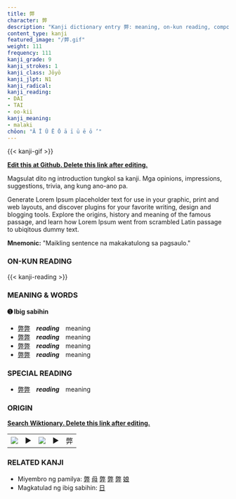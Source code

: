 ```yaml
---
title: 弊
character: 弊
description: "Kanji dictionary entry 弊: meaning, on-kun reading, compounds, origin, related kanji"
content_type: kanji
featured_image: "/弊.gif"
weight: 111
frequency: 111
kanji_grade: 9
kanji_strokes: 1
kanji_class: Jōyō
kanji_jlpt: N1
kanji_radical: 
kanji_reading: 
- DAI
- TAI
- oo-kii
kanji_meaning:
- malaki
chōon: "Ā Ī Ū Ē Ō ā ī ū ē ō ’"
---
```

[//]: # (Don't edit the line below. Kanji animated GIF code is automatically generated.)
{{< kanji-gif >}}

[//]: # (Edit below this line.)

**[Edit this at Github. Delete this link after editing.](https://github.com/tim0g/tim/tree/main/content/kanji/弊/index.md)**

Magsulat dito ng introduction tungkol sa kanji. Mga opinions, impressions, suggestions, trivia, ang kung ano-ano pa.

Generate Lorem Ipsum placeholder text for use in your graphic, print and web layouts, and discover plugins for your favorite writing, design and blogging tools. Explore the origins, history and meaning of the famous passage, and learn how Lorem Ipsum went from scrambled Latin passage to ubiqitous dummy text.
 
**Mnemonic:** "Maikling sentence na makakatulong sa pagsaulo."

### ON-KUN READING

[//]: # (Don't edit the line below. ON-KUN READING code is automatically generated.)
{{< kanji-reading >}}

### MEANING & WORDS

#### ➊ **Ibig sabihin**
  - [弊](../弊)[弊](../弊)　***reading***　meaning
  - [弊](../弊)[弊](../弊)　***reading***　meaning
  - [弊](../弊)[弊](../弊)　***reading***　meaning
  - [弊](../弊)[弊](../弊)　***reading***　meaning

### SPECIAL READING
  - [弊](../弊)[弊](../弊)　***reading***　meaning

### ORIGIN

**[Search Wiktionary. Delete this link after editing.](https://wiktionary.org/wiki/弊)**
<table class="kanji-table"><tr><td>
<img src="60px-弊-bronze.svg.png">
</td><td>▶</td><td>
<img src="60px-弊-oracle.svg.png">
</td><td>▶</td>
<td class="kanji-origin">弊</td>
</tr></table>

### RELATED KANJI
- Miyembro ng pamilya: [弊](../弊) [母](../母) [弊](../弊) [弊](../弊) [弊](../弊) [娘](../娘)
- Magkatulad ng ibig sabihin: [日](../日)
